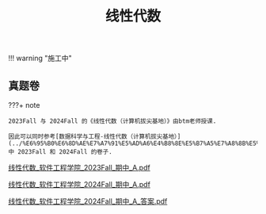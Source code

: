 ﻿---
title: 线性代数
dir:
  link: true
---


!!! warning "施工中"

## 真题卷

???+ note

    2023Fall 与 2024Fall 的《线性代数（计算机拔尖基地）》由btm老师授课.

    因此可以同时参考[数据科学与工程-线性代数（计算机拔尖基地）](../%E6%95%B0%E6%8D%AE%E7%A7%91%E5%AD%A6%E4%B8%8E%E5%B7%A5%E7%A8%8B%E5%AD%A6%E9%99%A2/%E7%BA%BF%E6%80%A7%E4%BB%A3%E6%95%B0%EF%BC%88%E8%AE%A1%E7%AE%97%E6%9C%BA%E6%8B%94%E5%B0%96%E5%9F%BA%E5%9C%B0%EF%BC%89.md)中 2023Fall 和 2024Fall 的卷子.

[线性代数_软件工程学院_2023Fall_期中_A.pdf](../res/%E8%BD%AF%E4%BB%B6%E5%B7%A5%E7%A8%8B%E5%AD%A6%E9%99%A2/%E7%BA%BF%E6%80%A7%E4%BB%A3%E6%95%B0/%E7%9C%9F%E9%A2%98%E5%8D%B7/%E7%BA%BF%E6%80%A7%E4%BB%A3%E6%95%B0_%E8%BD%AF%E4%BB%B6%E5%B7%A5%E7%A8%8B%E5%AD%A6%E9%99%A2_2023Fall_%E6%9C%9F%E4%B8%AD_A.pdf)

[线性代数_软件工程学院_2024Fall_期中_A.pdf](../res/%E8%BD%AF%E4%BB%B6%E5%B7%A5%E7%A8%8B%E5%AD%A6%E9%99%A2/%E7%BA%BF%E6%80%A7%E4%BB%A3%E6%95%B0/%E7%9C%9F%E9%A2%98%E5%8D%B7/%E7%BA%BF%E6%80%A7%E4%BB%A3%E6%95%B0_%E8%BD%AF%E4%BB%B6%E5%B7%A5%E7%A8%8B%E5%AD%A6%E9%99%A2_2024Fall_%E6%9C%9F%E4%B8%AD_A.pdf)

[线性代数_软件工程学院_2024Fall_期中_A_答案.pdf](../res/%E8%BD%AF%E4%BB%B6%E5%B7%A5%E7%A8%8B%E5%AD%A6%E9%99%A2/%E7%BA%BF%E6%80%A7%E4%BB%A3%E6%95%B0/%E7%9C%9F%E9%A2%98%E5%8D%B7/%E7%BA%BF%E6%80%A7%E4%BB%A3%E6%95%B0_%E8%BD%AF%E4%BB%B6%E5%B7%A5%E7%A8%8B%E5%AD%A6%E9%99%A2_2024Fall_%E6%9C%9F%E4%B8%AD_A_%E7%AD%94%E6%A1%88.pdf)
